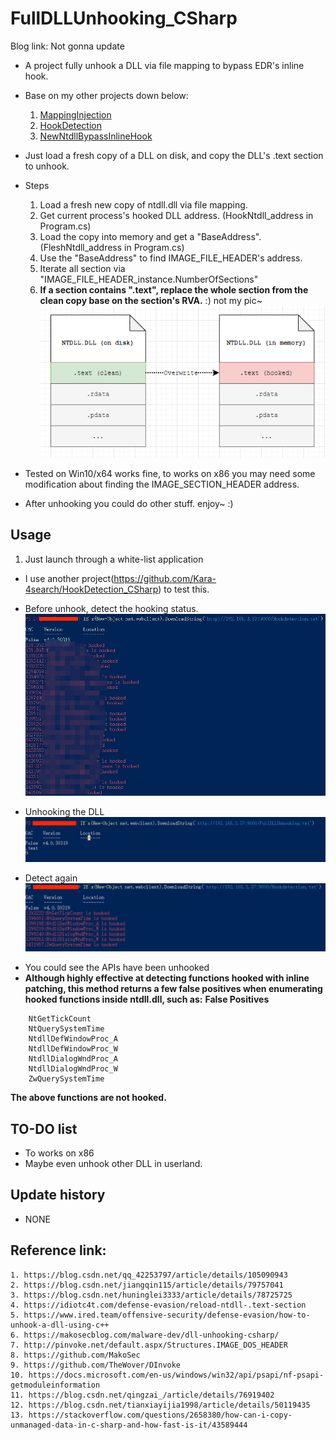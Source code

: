 # FullDLLUnhooking_CSharp

Blog link: Not gonna update 

- A project fully unhook a DLL via file mapping to bypass EDR's inline hook.
- Base on my other projects down below:
	1. [MappingInjection](https://github.com/Kara-4search/MappingInjection_CSharp)
	2. [HookDetection](https://github.com/Kara-4search/HookDetection_CSharp)
	3. [NewNtdllBypassInlineHook](https://github.com/Kara-4search/NewNtdllBypassInlineHook_CSharp)

- Just load a fresh copy of a DLL on disk, and copy the DLL's .text section to unhook.
- Steps
	1. Load a fresh new copy of ntdll.dll via file mapping.
	2. Get current process's hooked DLL address. (HookNtdll_address in Program.cs)
	3. Load the copy into memory and get a "BaseAddress".(FleshNtdll_address in Program.cs)
	4. Use the "BaseAddress" to find IMAGE_FILE_HEADER's address.
	5. Iterate all section via "IMAGE_FILE_HEADER_instance.NumberOfSections"
	6. **If a section contains ".text", replace the whole section from the clean copy base on the section's RVA.**
:) not my pic~
![avatar](https://raw.githubusercontent.com/Kara-4search/ProjectPics/main/FullDLLUnhooking_unhookpic.png)

- Tested on Win10/x64 works fine, to works on x86 you may need some modification about finding the IMAGE_SECTION_HEADER address.
- After unhooking you could do other stuff. enjoy~ :)

	
## Usage
1. Just launch through a white-list application
* I use another project(https://github.com/Kara-4search/HookDetection_CSharp) to test this.
* Before unhook, detect the hooking status.
	![avatar](https://raw.githubusercontent.com/Kara-4search/ProjectPics/main/FullDLLUnhooking_hookdetection.png)

* Unhooking the DLL
	![avatar](https://raw.githubusercontent.com/Kara-4search/ProjectPics/main/FullDLLUnhooking_unhooking.png)
	
* Detect again
	![avatar](https://raw.githubusercontent.com/Kara-4search/ProjectPics/main/FullDLLUnhooking_unhook%26detection.png)

- You could see the APIs have been unhooked
- **Although highly effective at detecting functions hooked with inline patching, this method returns a few false positives when enumerating hooked functions inside ntdll.dll, such as:**
**False Positives**
```
	NtGetTickCount
	NtQuerySystemTime
	NtdllDefWindowProc_A
	NtdllDefWindowProc_W
	NtdllDialogWndProc_A
	NtdllDialogWndProc_W
	ZwQuerySystemTime
```
**The above functions are not hooked.** 

## TO-DO list
- To works on x86
- Maybe even unhook other DLL in userland.

## Update history
- NONE

## Reference link:
	1. https://blog.csdn.net/qq_42253797/article/details/105090943
	2. https://blog.csdn.net/jiangqin115/article/details/79757041
	3. https://blog.csdn.net/huninglei3333/article/details/78725725
	4. https://idiotc4t.com/defense-evasion/reload-ntdll-.text-section
	5. https://www.ired.team/offensive-security/defense-evasion/how-to-unhook-a-dll-using-c++
	6. https://makosecblog.com/malware-dev/dll-unhooking-csharp/
	7. http://pinvoke.net/default.aspx/Structures.IMAGE_DOS_HEADER
	8. https://github.com/MakoSec
	9. https://github.com/TheWover/DInvoke
	10. https://docs.microsoft.com/en-us/windows/win32/api/psapi/nf-psapi-getmoduleinformation
	11. https://blog.csdn.net/qingzai_/article/details/76919402
	12. https://blog.csdn.net/tianxiayijia1998/article/details/50119435
	13. https://stackoverflow.com/questions/2658380/how-can-i-copy-unmanaged-data-in-c-sharp-and-how-fast-is-it/43589444
